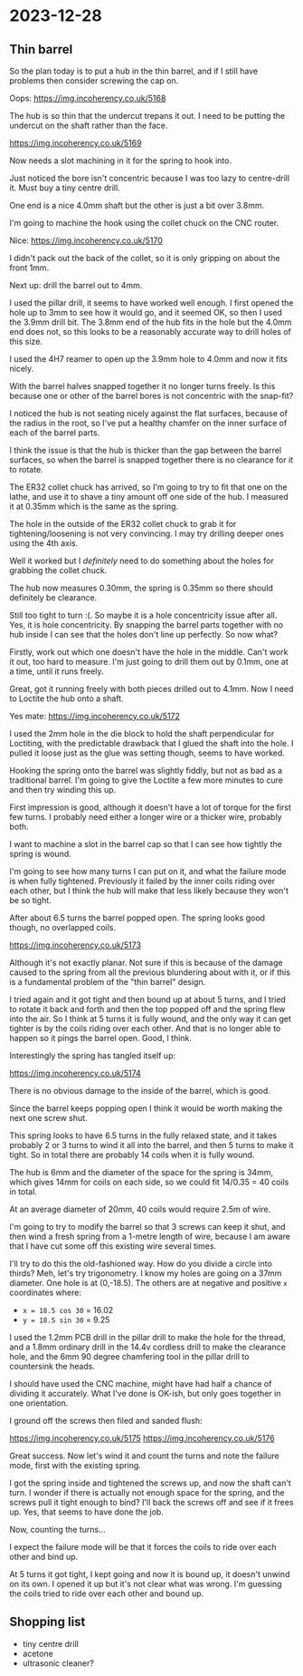 # 2023-12-28

## Thin barrel

So the plan today is to put a hub in the thin barrel, and if I still have problems then consider
screwing the cap on.

Oops: https://img.incoherency.co.uk/5168

The hub is so thin that the undercut trepans it out. I need to be putting the undercut on the shaft
rather than the face.

https://img.incoherency.co.uk/5169

Now needs a slot machining in it for the spring to hook into.

Just noticed the bore isn't concentric because I was too lazy to centre-drill it. Must buy a tiny
centre drill.

One end is a nice 4.0mm shaft but the other is just a bit over 3.8mm.

I'm going to machine the hook using the collet chuck on the CNC router.

Nice: https://img.incoherency.co.uk/5170

I didn't pack out the back of the collet, so it is only gripping on about the front 1mm.

Next up: drill the barrel out to 4mm.

I used the pillar drill, it seems to have worked well enough. I first opened the hole up to 3mm
to see how it would go, and it seemed OK, so then I used the 3.9mm drill bit. The 3.8mm end
of the hub fits in the hole but the 4.0mm end does not, so this looks to be a reasonably accurate
way to drill holes of this size.

I used the 4H7 reamer to open up the 3.9mm hole to 4.0mm and now it fits nicely.

With the barrel halves snapped together it no longer turns freely. Is this because one or other of the barrel
bores is not concentric with the snap-fit?

I noticed the hub is not seating nicely against the flat surfaces, because of the radius in the root, so
I've put a healthy chamfer on the inner surface of each of the barrel parts.

I think the issue is that the hub is thicker than the gap between the barrel surfaces, so when the barrel is
snapped together there is no clearance for it to rotate.

The ER32 collet chuck has arrived, so I'm going to try to fit that one on the lathe, and use it to shave a tiny
amount off one side of the hub. I measured it at 0.35mm which is the same as the spring.

The hole in the outside of the ER32 collet chuck to grab it for tightening/loosening is not very convincing.
I may try drilling deeper ones using the 4th axis.

Well it worked but I *definitely* need to do something about the holes for grabbing the collet chuck.

The hub now measures 0.30mm, the spring is 0.35mm so there should definitely be clearance.

Still too tight to turn :(. So maybe it is a hole concentricity issue after all. Yes, it is hole concentricity. By
snapping the barrel parts together with no hub inside I can see that the holes don't line up perfectly. So now what?

Firstly, work out which one doesn't have the hole in the middle. Can't work it out, too hard to measure. I'm just
going to drill them out by 0.1mm, one at a time, until it runs freely.

Great, got it running freely with both pieces drilled out to 4.1mm. Now I need to Loctite the hub onto a shaft.

Yes mate: https://img.incoherency.co.uk/5172

I used the 2mm hole in the die block to hold the shaft perpendicular for Loctiting, with the predictable drawback that
I glued the shaft into the hole. I pulled it loose just as the glue was setting though, seems to have worked.

Hooking the spring onto the barrel was slightly fiddly, but not as bad as a traditional barrel. I'm going to give the
Loctite a few more minutes to cure and then try winding this up.

First impression is good, although it doesn't have a lot of torque for the first few turns. I probably need either a
longer wire or a thicker wire, probably both.

I want to machine a slot in the barrel cap so that I can see how tightly the spring is wound.

I'm going to see how many turns I can put on it, and what the failure mode is when fully tightened. Previously
it failed by the inner coils riding over each other, but I think the hub will make that less likely because they
won't be so tight.

After about 6.5 turns the barrel popped open. The spring looks good though, no overlapped coils.

https://img.incoherency.co.uk/5173

Although it's not exactly planar. Not sure if this is because of the damage caused to the spring from all the previous
blundering about with it, or if this is a fundamental problem of the "thin barrel" design.

I tried again and it got tight and then bound up at about 5 turns, and I tried to rotate it back and forth and then the top popped
off and the spring flew into the air. So I think at 5 turns it is fully wound, and the only way it can get tighter is by
the coils riding over each other. And that is no longer able to happen so it pings the barrel open. Good, I think.

Interestingly the spring has tangled itself up:

https://img.incoherency.co.uk/5174

There is no obvious damage to the inside of the barrel, which is good.

Since the barrel keeps popping open I think it would be worth making the next one screw shut.

This spring looks to have 6.5 turns in the fully relaxed state, and it takes probably 2 or 3 turns to wind it
all into the barrel, and then 5 turns to make it tight. So in total there are probably 14 coils when it is
fully wound.

The hub is 6mm and the diameter of the space for the spring is 34mm, which gives 14mm for coils on each side,
so we could fit 14/0.35 = 40 coils in total.

At an average diameter of 20mm, 40 coils would require 2.5m of wire.

I'm going to try to modify the barrel so that 3 screws can keep it shut, and then wind a fresh spring from
a 1-metre length of wire, because I am aware that I have cut some off this existing wire several times.

I'll try to do this the old-fashioned way. How do you divide a circle into thirds? Meh, let's try trigonometry.
I know my holes are going on a 37mm diameter. One hole is at (0,-18.5). The others are at negative and positive
`x` coordinates where:

 * `x = 18.5 cos 30` = 16.02
 * `y = 18.5 sin 30` = 9.25

I used the 1.2mm PCB drill in the pillar drill to make the hole for the thread, and a 1.8mm
ordinary drill in the 14.4v cordless drill to make the clearance hole, and the 6mm 90 degree
chamfering tool in the pillar drill to countersink the heads.

I should have used the CNC machine, might have had half a chance of dividing it accurately. What I've done
is OK-ish, but only goes together in one orientation.

I ground off the screws then filed and sanded flush:

https://img.incoherency.co.uk/5175
https://img.incoherency.co.uk/5176

Great success. Now let's wind it and count the turns and note the failure mode, first with the existing
spring.

I got the spring inside and tightened the screws up, and now the shaft can't turn. I wonder if there is
actually not enough space for the spring, and the screws pull it tight enough to bind? I'll back the screws off
and see if it frees up. Yes, that seems to have done the job.

Now, counting the turns...

I expect the failure mode will be that it forces the coils to ride over each other and bind up.

At 5 turns it got tight, I kept going and now it is bound up, it doesn't unwind on its own.
I opened it up but it's not clear what was wrong. I'm guessing the coils tried to ride over each other
and bound up.

## Shopping list

 * tiny centre drill
 * acetone
 * ultrasonic cleaner?
